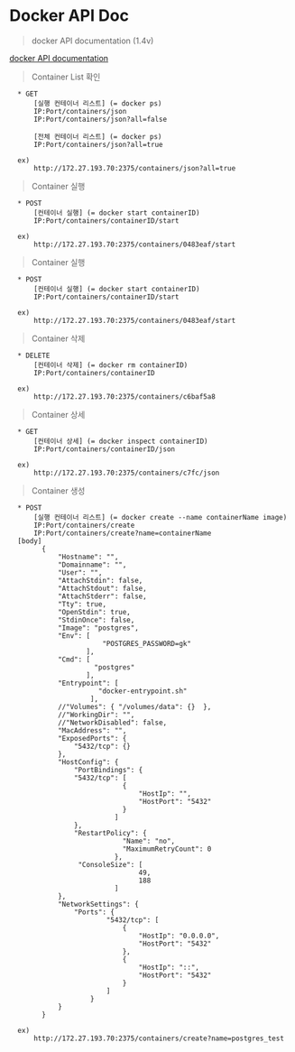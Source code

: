 # Docker API Doc

> docker API documentation (1.4v)

[docker API documentation](https://docs.docker.com/engine/api/v1.40/)	
		

> Container List 확인
	
	  * GET 
	  	  [실행 컨테이너 리스트] (= docker ps)
	  	  IP:Port/containers/json 
		  IP:Port/containers/json?all=false

		  [전체 컨테이너 리스트] (= docker ps)
		  IP:Port/containers/json?all=true

	  ex)
	  	  http://172.27.193.70:2375/containers/json?all=true 	

> Container 실행
	
	  * POST 
	  	  [컨테이너 실행] (= docker start containerID)
	  	  IP:Port/containers/containerID/start

	  ex)
	  	  http://172.27.193.70:2375/containers/0483eaf/start	


> Container 실행
	
	  * POST 
	  	  [컨테이너 실행] (= docker start containerID)
	  	  IP:Port/containers/containerID/start

	  ex)
	  	  http://172.27.193.70:2375/containers/0483eaf/start


> Container 삭제
	 
	  * DELETE 
	  	  [컨테이너 삭제] (= docker rm containerID)
	  	  IP:Port/containers/containerID 

	  ex)
		  http://172.27.193.70:2375/containers/c6baf5a8


> Container 상세
	 
	  * GET 
	  	  [컨테이너 상세] (= docker inspect containerID)
	  	  IP:Port/containers/containerID/json

	  ex)
		  http://172.27.193.70:2375/containers/c7fc/json  

> Container 생성
	 
	  * POST 
	  	  [실행 컨테이너 리스트] (= docker create --name containerName image)
	  	  IP:Port/containers/create 
		  IP:Port/containers/create?name=containerName
	  [body]
	  		{
			    "Hostname": "",
			    "Domainname": "",
			    "User": "",
			    "AttachStdin": false,
			    "AttachStdout": false,
			    "AttachStderr": false,
			    "Tty": true,
			    "OpenStdin": true,
			    "StdinOnce": false,  
			    "Image": "postgres",
			    "Env": [
			               "POSTGRES_PASSWORD=gk"
			           ],
			    "Cmd": [
			             "postgres"
			           ],
			    "Entrypoint": [
			              "docker-entrypoint.sh"
			            ],
			    //"Volumes": { "/volumes/data": {}  },
			    //"WorkingDir": "",
			    //"NetworkDisabled": false,
			    "MacAddress": "",
			    "ExposedPorts": {
			        "5432/tcp": {}
			    },
			    "HostConfig": {
			        "PortBindings": {
			        "5432/tcp": [
			                    {
			                        "HostIp": "",
			                        "HostPort": "5432"
			                    }
			                  ]
			        },
			        "RestartPolicy": {
			                    "Name": "no",
			                    "MaximumRetryCount": 0
			                  },
			         "ConsoleSize": [
			                        49,
			                        188
			                  ]        
			    },    
			    "NetworkSettings": {
			        "Ports": {
			                "5432/tcp": [
			                    {
			                        "HostIp": "0.0.0.0",
			                        "HostPort": "5432"
			                    },
			                    {
			                        "HostIp": "::",
			                        "HostPort": "5432"
			                    }
			                ]
			            }
			    }
			}

	  ex)
	  	  http://172.27.193.70:2375/containers/create?name=postgres_test